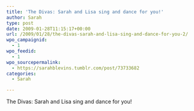 ```yaml
---
title: 'The Divas: Sarah and Lisa sing and dance for you!'
author: Sarah
type: post
date: 2009-01-28T11:15:17+00:00
url: /2009/01/28/the-divas-sarah-and-lisa-sing-and-dance-for-you-2/
wpo_campaignid:
  - 1
wpo_feedid:
  - 1
wpo_sourcepermalink:
  - https://sarahblevins.tumblr.com/post/73733682
categories:
  - Sarah

---
```

The Divas: Sarah and Lisa sing and dance for you!